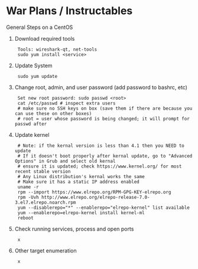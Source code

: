 # War Plans / Instructables

General Steps on a CentOS

1. Download required tools

		Tools: wireshark-qt, net-tools 
		sudo yum install <service>

2. Update System

		sudo yum update

3. Change root, admin, and user password (add password to bashrc, etc)

		Set new root password: sudo passwd <root> 
		cat /etc/passwd # inspect extra users
		# make sure no SSH keys on box (save them if there are because you can use these on other boxes)
		# root = user whose password is being changed; it will prompt for passwd after

4. Update kernel

		# Note: if the kernal version is less than 4.1 then you NEED to update
		# If it doesn't boot properly after kernal update, go to "Advanced Options" in Grub and select old kernal
		# ensure it is updated; check https://www.kernel.org/ for most recent stable version
		# Any Linux distribution's kernal works the same
		# Make sure it has a static IP address enabled 
		uname -r 
		rpm --import https://www.elrepo.org/RPM-GPG-KEY-elrepo.org
		rpm -Uvh http://www.elrepo.org/elrepo-release-7.0-3.el7.elrepo.noarch.rpm
		yum --disablerepo="*" --enablerepo="elrepo-kernel" list available
		yum --enablerepo=elrepo-kernel install kernel-ml
		reboot

5. Check running services, process and open ports

		x
	
6. Other target enumeration

		x
